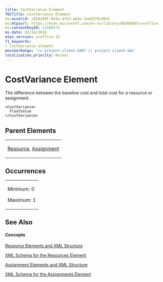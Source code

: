 ```yaml
---
title: CostVariance Element
TOCTitle: CostVariance Element
ms:assetid: c838169f-941a-4f63-ab4e-2ee8379c95d1
ms:mtpsurl: https://msdn.microsoft.com/en-us/library/Bb968683(v=office.12)
ms:contentKeyID: 13188373
ms.date: 03/14/2018
mtps_version: v=office.12
f1_keywords:
- CostVariance element
monikerRange: '>= project-client-2007 || project-client-odc'
localization_priority: Normal
---
```


# CostVariance Element




The difference between the baseline cost and total cost for a resource or assignment.

    <CostVariance>
      FloatValue
    </CostVariance>

## Parent Elements

<table>
<colgroup>
<col style="width: 100%" />
</colgroup>
<tbody>
<tr class="odd">
<td><p><a href="resource-element.md">Resource</a>, <a href="assignment-element.md">Assignment</a></p></td>
</tr>
</tbody>
</table>

## Occurrences

<table>
<colgroup>
<col style="width: 100%" />
</colgroup>
<tbody>
<tr class="odd">
<td><p>Minimum: 0</p>
<p>Maximum: 1</p></td>
</tr>
</tbody>
</table>

## See Also

#### Concepts

[Resource Elements and XML Structure](resource-elements-and-xml-structure.md)

[XML Schema for the Resources Element](xml-schema-for-the-resources-element.md)

[Assignment Elements and XML Structure](assignment-elements-and-xml-structure.md)

[XML Schema for the Assignments Element](xml-schema-for-the-assignments-element.md)

